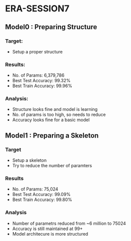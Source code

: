 # ERA-SESSION7

## Model0 : Preparing Structure
### Target:
 - Setup a proper structure

### Results:
 - No. of Params: 6,379,786
 - Best Test Accuracy: 99.32%
 - Best Train Accuracy: 99.96%

### Analysis:
 - Structure looks fine and model is learning
 - No. of params is too high, so needs to reduce
 - Accuracy looks fine for a basic model

## Model1 : Preparing a Skeleton
### Target
 - Setup a skeleton
 - Try to reduce the number of paramters

### Results
 - No. of Params: 75,024
 - Best Test Accuracy: 99.09%
 - Best Train Accuracy: 99.80%

### Analysis
 - Number of parametrs reduced from ~6 million to 75024
 - Accuracy is still maintained at 99+
 - Model architecure is more structured
